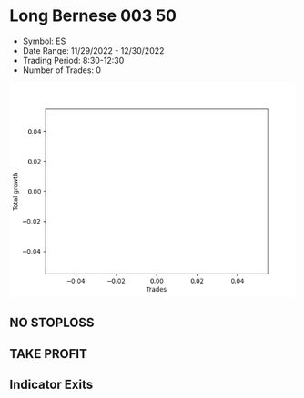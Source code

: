 # Long Bernese 003 50 
- Symbol: ES
- Date Range: 11/29/2022 - 12/30/2022
- Trading Period: 8:30-12:30
- Number of Trades: 0

![Plot](LongBernese00350ES.png)
## NO STOPLOSS














## TAKE PROFIT











## Indicator Exits

